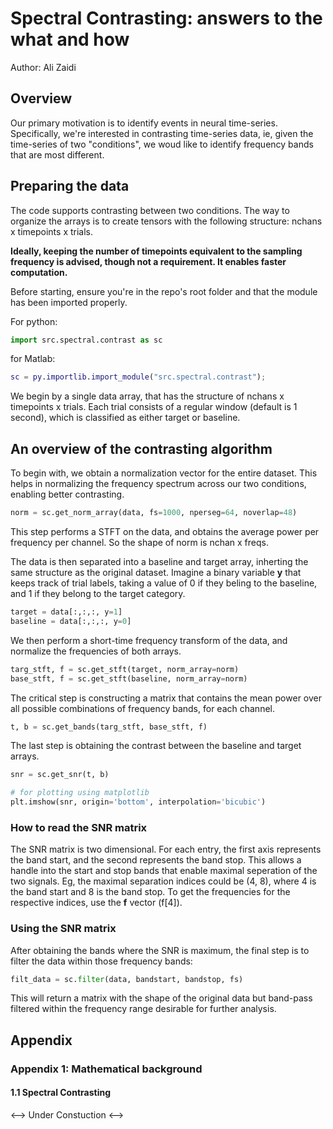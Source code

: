 # Spectral Contrasting: answers to the what and how

Author: Ali Zaidi

## Overview

Our primary motivation is to identify events in neural time-series. Specifically, we're interested in contrasting time-series data, ie, given the time-series of two "conditions", we woud like to identify frequency bands that are most different.

## Preparing the data

The code supports contrasting between two conditions. The way to organize the arrays is to create tensors with the following structure: nchans x timepoints x trials.

**Ideally, keeping the number of timepoints equivalent to the sampling frequency is advised, though not a requirement. It enables faster computation.**

Before starting, ensure you're in the repo's root folder and that the module has been imported properly.

For python:

```python
import src.spectral.contrast as sc
```

for Matlab:

```matlab
sc = py.importlib.import_module("src.spectral.contrast");
```

We begin by a single data array, that has the structure of nchans x timepoints x trials. Each trial consists of a regular window (default is 1 second), which is classified as either target or baseline.

## An overview of the contrasting algorithm

To begin with, we obtain a normalization vector for the entire dataset. This helps in normalizing the frequency spectrum across our two conditions, enabling better contrasting.

```python
norm = sc.get_norm_array(data, fs=1000, nperseg=64, noverlap=48)
```

This step performs a STFT on the data, and obtains the average power per frequency per channel. So the shape of norm is nchan x freqs.

The data is then separated into a baseline and target array, inherting the same structure as the original dataset. Imagine a binary variable **y** that keeps track of trial labels, taking a value of 0 if they beling to the baseline, and 1 if they belong to the target category.

```python
target = data[:,:,:, y=1]
baseline = data[:,:,:, y=0]
```

We then perform a short-time frequency transform of the data, and normalize the frequencies of both arrays.

```python
targ_stft, f = sc.get_stft(target, norm_array=norm)
base_stft, f = sc.get_stft(baseline, norm_array=norm)
```

The critical step is constructing a matrix that contains the mean power over all possible combinations of frequency bands, for each channel.

```python
t, b = sc.get_bands(targ_stft, base_stft, f)
```

The last step is obtaining the contrast between the baseline and target arrays.

```python
snr = sc.get_snr(t, b)

# for plotting using matplotlib
plt.imshow(snr, origin='bottom', interpolation='bicubic')
```

### How to read the SNR matrix

The SNR matrix is two dimensional. For each entry, the first axis represents the band start, and the second represents the band stop. This allows a handle into the start and stop bands that enable maximal seperation of the two signals. Eg, the maximal separation indices could be (4, 8), where 4 is the band start and 8 is the band stop. To get the frequencies for the respective indices, use the **f** vector (f[4]).

### Using the SNR matrix

After obtaining the bands where the SNR is maximum, the final step is to filter the data within those frequency bands:

```python
filt_data = sc.filter(data, bandstart, bandstop, fs)
```

This will return a matrix with the shape of the original data but band-pass filtered within the frequency range desirable for further analysis.

## Appendix

### Appendix 1: Mathematical background

#### 1.1 Spectral Contrasting

<--> Under Constuction <-->

<!-- We're interested in contrasting the frequencies across two timeseries.

$$ \bm{X_{k, r} (m,\omega)  = \sum_{ -\infty }^{ \infty } \bm{x_{k, r}}[n] \bm{w} [n - m]e^{-j \omega n}} $$

We then compute the mean power across all frequencies

$$ \bm{Y_{k}}[f] = \frac{1}{N} \frac{1}{r} \sum_{1}^{N}\bm{X_{k}}[f] $$

$$ X_{norm}^{-1} X^T $$

$$ \bm{\frac{\left\Vert \bm{\mu}_{targ} - \bm{\mu}_{base} \right\Vert}{\bm{\sigma}^2_{targ}+\bm{\sigma}^2_{base}}} $$ -->
